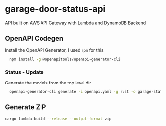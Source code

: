 # garage-door-status-api
API built on AWS API Gateway with Lambda and DynamoDB Backend


## OpenAPI Codegen
Install the OpenAPI Generator, I used `npm` for this 
```bash
  npm install -g @openapitools/openapi-generator-cli
```

### Status - Update
Generate the models from the top level dir
```bash
  openapi-generator-cli generate -i openapi.yaml -g rust -o garage-status/src/generated --global-property models,modelDocs=false
```

## Generate ZIP
```bash
cargo lambda build --release --output-format zip
```
